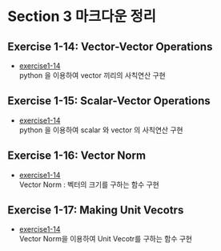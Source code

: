 # Section 3 마크다운 정리

## Exercise 1-14: Vector-Vector Operations
* [exercise1-14](https://github.com/Hojeong827/TIL/blob/main/Python/basic/code/exercise1-14.py)   
    python 을 이용하여 vector 끼리의 사칙연산 구현

## Exercise 1-15: Scalar-Vector Operations
* [exercise1-14](https://github.com/Hojeong827/TIL/blob/main/Python/basic/code/exercise1-15.py)   
    python 을 이용하여 scalar 와 vector 의 사칙연산 구현

## Exercise 1-16: Vector Norm
* [exercise1-14](https://github.com/Hojeong827/TIL/blob/main/Python/basic/code/exercise1-16.py)   
    Vector Norm : 벡터의 크기를 구하는 함수 구현

## Exercise 1-17: Making Unit Vecotrs
* [exercise1-14](https://github.com/Hojeong827/TIL/blob/main/Python/basic/code/exercise1-17.py)   
    Vector Norm을 이용하여 Unit Vecotr를 구하는 함수 구현
